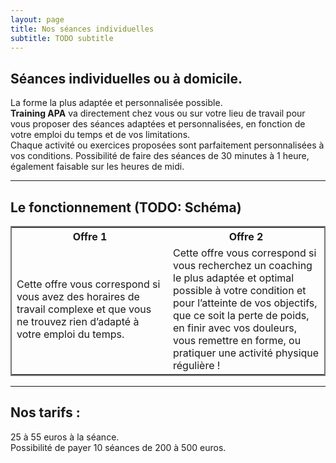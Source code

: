 ```yaml
---
layout: page
title: Nos séances individuelles
subtitle: TODO subtitle
---
```



## Séances individuelles ou à domicile.
La forme la plus adaptée et personnalisée possible.  
**Training APA** va directement chez vous ou sur votre lieu de travail pour vous proposer des séances adaptées et personnalisées, en fonction de votre emploi du temps et de vos limitations.  
Chaque activité ou exercices proposées sont parfaitement personnalisées à vos conditions.
Possibilité de faire des séances de 30 minutes à 1 heure, également faisable sur les heures de midi. 

---
## Le fonctionnement (TODO: Schéma)

<table style="border: 2px solid #777">
  <tr>
    <th style="width: 50%" >Offre 1</th>
    <th style="width: 50%">Offre 2</th>
  </tr>
  <tr>
    <td>Cette offre vous correspond si vous avez des horaires de travail complexe et que vous ne trouvez rien d’adapté à votre emploi du temps.</td>
    <td>Cette offre vous correspond si vous recherchez un coaching le plus adaptée et optimal possible à votre condition et pour l’atteinte de vos objectifs, que ce soit la perte de poids, en finir avec vos douleurs, vous remettre en forme, ou pratiquer une activité physique régulière !</td>
  </tr>
</table>

---
## Nos tarifs : 
25 à 55 euros à la séance.  
Possibilité de payer 10 séances de 200 à 500 euros. 
